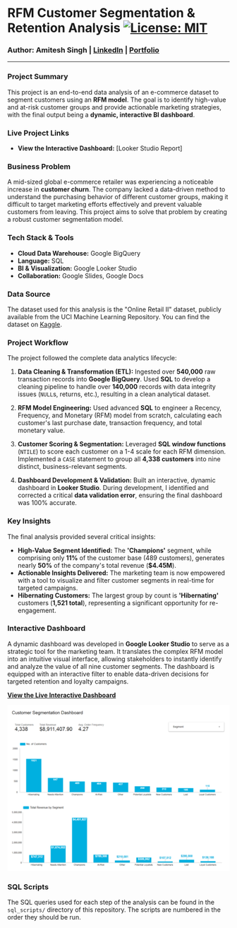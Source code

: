 # RFM Customer Segmentation & Retention Analysis [![License: MIT](https://img.shields.io/badge/License-MIT-yellow.svg)](https://opensource.org/licenses/MIT)
### Author: Amitesh Singh | [LinkedIn](https://www.linkedin.com/in/amiteshsingh2001/) | [Portfolio](https://sites.google.com/view/amitesh-singh-analytics)
---

### Project Summary
This project is an end-to-end data analysis of an e-commerce dataset to segment customers using an **RFM model**. The goal is to identify high-value and at-risk customer groups and provide actionable marketing strategies, with the final output being a **dynamic, interactive BI dashboard**.
### Live Project Links
* **View the Interactive Dashboard:** [Looker Studio Report]

### Business Problem
A mid-sized global e-commerce retailer was experiencing a noticeable increase in **customer churn**. The company lacked a data-driven method to understand the purchasing behavior of different customer groups, making it difficult to target marketing efforts effectively and prevent valuable customers from leaving. This project aims to solve that problem by creating a robust customer segmentation model.

### Tech Stack & Tools
* **Cloud Data Warehouse:** Google BigQuery
* **Language:** SQL
* **BI & Visualization:** Google Looker Studio
* **Collaboration:** Google Slides, Google Docs

### Data Source
The dataset used for this analysis is the "Online Retail II" dataset, publicly available from the UCI Machine Learning Repository. You can find the dataset on [Kaggle](https://www.kaggle.com/datasets/carrie1/ecommerce-data).

### Project Workflow
The project followed the complete data analytics lifecycle:

1.  **Data Cleaning & Transformation (ETL):** Ingested over **540,000** raw transaction records into **Google BigQuery**. Used **SQL** to develop a cleaning pipeline to handle over **140,000** records with data integrity issues (`NULL`s, returns, etc.), resulting in a clean analytical dataset.

2.  **RFM Model Engineering:** Used advanced **SQL** to engineer a Recency, Frequency, and Monetary (RFM) model from scratch, calculating each customer's last purchase date, transaction frequency, and total monetary value.

3.  **Customer Scoring & Segmentation:** Leveraged **SQL window functions** (`NTILE`) to score each customer on a 1-4 scale for each RFM dimension. Implemented a `CASE` statement to group all **4,338 customers** into nine distinct, business-relevant segments.

4.  **Dashboard Development & Validation:** Built an interactive, dynamic dashboard in **Looker Studio**. During development, I identified and corrected a critical **data validation error**, ensuring the final dashboard was 100% accurate.

### Key Insights 
The final analysis provided several critical insights:

* **High-Value Segment Identified:** The **'Champions'** segment, while comprising only **11%** of the customer base (489 customers), generates nearly **50%** of the company's total revenue (**$4.45M**).
* **Actionable Insights Delivered:** The marketing team is now empowered with a tool to visualize and filter customer segments in real-time for targeted campaigns.
* **Hibernating Customers:** The largest group by count is **'Hibernating'** customers (**1,521 total**), representing a significant opportunity for re-engagement.

### Interactive Dashboard

A dynamic dashboard was developed in **Google Looker Studio** to serve as a strategic tool for the marketing team. It translates the complex RFM model into an intuitive visual interface, allowing stakeholders to instantly identify and analyze the value of all nine customer segments. The dashboard is equipped with an interactive filter to enable data-driven decisions for targeted retention and loyalty campaigns.

**[View the Live Interactive Dashboard](https://lookerstudio.google.com/reporting/aef3a781-055b-4704-825f-5e71351c6bfa)**

![Dashboard Screenshot](https://github.com/itsmeamitesh01/RFM-Customer-Segmentation-Analysis/blob/main/assets/dashboard.png)

### SQL Scripts
The SQL queries used for each step of the analysis can be found in the `sql_scripts/` directory of this repository. The scripts are numbered in the order they should be run.
